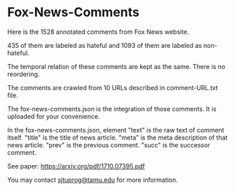 # Fox-News-Comments

Here is the 1528 annotated comments from Fox News website.

435 of them are labeled as hateful and 1093 of them are labeled as non-hateful.

The temporal relation of these comments are kept as the same. There is no reordering.

The comments are crawled from 10 URLs described in comment-URL.txt file.

The fox-news-comments.json is the integration of those comments. It is uploaded for your convenience.

In the fox-news-comments.json, element "text" is the raw text of comment itself. "title" is the title of news article. "meta"
is the meta description of that news article. "prev" is the previous comment. "succ" is the successor comment. 

See paper:
https://arxiv.org/pdf/1710.07395.pdf

You may contact sjtuprog@tamu.edu for more information.
